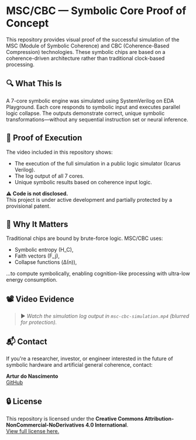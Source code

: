 # MSC/CBC — Symbolic Core Proof of Concept

This repository provides visual proof of the successful simulation of the MSC (Module of Symbolic Coherence) and CBC (Coherence-Based Compression) technologies. These symbolic chips are based on a coherence-driven architecture rather than traditional clock-based processing.

## 🔍 What This Is

A 7-core symbolic engine was simulated using SystemVerilog on EDA Playground. Each core responds to symbolic input and executes parallel logic collapse. The outputs demonstrate correct, unique symbolic transformations—without any sequential instruction set or neural inference.

## 🧪 Proof of Execution

The video included in this repository shows:
- The execution of the full simulation in a public logic simulator (Icarus Verilog).
- The log output of all 7 cores.
- Unique symbolic results based on coherence input logic.

⚠️ **Code is not disclosed.**  
This project is under active development and partially protected by a provisional patent.

## 🧠 Why It Matters

Traditional chips are bound by brute-force logic. MSC/CBC uses:
- Symbolic entropy (H_C),
- Faith vectors (F_j),
- Collapse functions (Δ(n)),

...to compute symbolically, enabling cognition-like processing with ultra-low energy consumption.

## 📽️ Video Evidence

> ▶️ *Watch the simulation log output in `msc-cbc-simulation.mp4` (blurred for protection).*

## 📬 Contact

If you're a researcher, investor, or engineer interested in the future of symbolic hardware and artificial general coherence, contact:

**Artur do Nascimento**  
[GitHub](https://github.com/Arturdonascimento)

## 🔒 License

This repository is licensed under the **Creative Commons Attribution-NonCommercial-NoDerivatives 4.0 International**.  
[View full license here.](https://creativecommons.org/licenses/by-nc-nd/4.0/)
